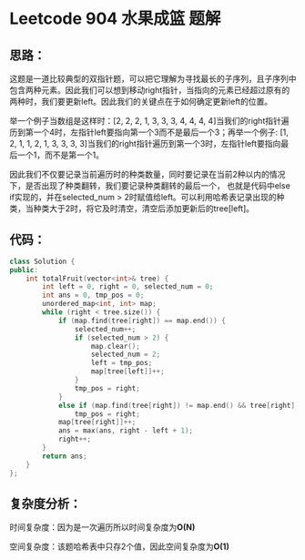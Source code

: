 # Leetcode 904 水果成篮 题解

## 思路：

这题是一道比较典型的双指针题，可以把它理解为寻找最长的子序列，且子序列中包含两种元素。因此我们可以想到移动right指针，当指向的元素已经超过原有的两种时，我们要更新left。因此我们的关键点在于如何确定更新left的位置。

举一个例子当数组是这样时：[2, 2, 2, 1, 3, 3, 3, 4, 4, 4, 4]当我们的right指针遍历到第一个4时，左指针left要指向第一个3而不是最后一个3；再举一个例子: [1, 2, 1, 1, 2, 1, 3, 3, 3, 3]当我们的right指针遍历到第一个3时，左指针left要指向最后一个1，而不是第一个1。

因此我们不仅要记录当前遍历时的种类数量，同时要记录在当前2种以内的情况下，是否出现了种类翻转，我们要记录种类翻转的最后一个， 也就是代码中else if实现的，并在selected_num > 2时赋值给left。可以利用哈希表记录出现的种类，当种类大于2时，将它及时清空，清空后添加更新后的tree[left]。



## 代码：

```c++
class Solution {
public:
    int totalFruit(vector<int>& tree) {
        int left = 0, right = 0, selected_num = 0;
        int ans = 0, tmp_pos = 0;
        unordered_map<int, int> map;
        while (right < tree.size()) {
            if (map.find(tree[right]) == map.end()) {
                selected_num++;
                if (selected_num > 2) {
                    map.clear();
                    selected_num = 2;
                    left = tmp_pos;
                    map[tree[left]]++;
                }
                tmp_pos = right;
            }
            else if (map.find(tree[right]) != map.end() && tree[right] != tree[right - 1])
                tmp_pos = right;
            map[tree[right]]++;
            ans = max(ans, right - left + 1);
            right++;
        }
        return ans;
    }
};
```



## 复杂度分析：

时间复杂度：因为是一次遍历所以时间复杂度为**O(N)**

空间复杂度：该题哈希表中只存2个值，因此空间复杂度为**O(1)**